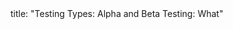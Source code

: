<frontmatter>
title: "Testing Types: Alpha and Beta Testing: What"
</frontmatter>

<include src="unit-inPage-asFlat.md" boilerplate />